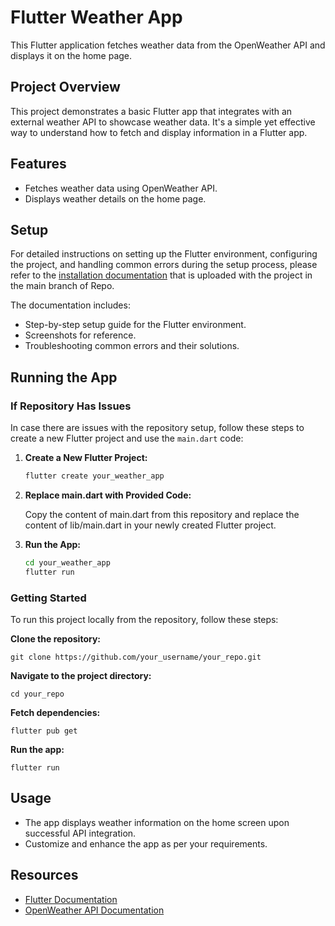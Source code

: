 # Flutter Weather App

This Flutter application fetches weather data from the OpenWeather API and displays it on the home page.

## Project Overview

This project demonstrates a basic Flutter app that integrates with an external weather API to showcase weather data. It's a simple yet effective way to understand how to fetch and display information in a Flutter app.

## Features

- Fetches weather data using OpenWeather API.
- Displays weather details on the home page.

## Setup

For detailed instructions on setting up the Flutter environment, configuring the project, and handling common errors during the setup process, please refer to the [installation documentation]([link/to/your/documentation.doc](https://github.com/abubakar0447/Basic-Flutter-app/blob/main/Flutter%20Installation%20-%20updated%20with%20android%20Emulator.docx)) that is uploaded with the project in the main branch of Repo.

The documentation includes:
- Step-by-step setup guide for the Flutter environment.
- Screenshots for reference.
- Troubleshooting common errors and their solutions.

## Running the App

### If Repository Has Issues

In case there are issues with the repository setup, follow these steps to create a new Flutter project and use the `main.dart` code:

1. **Create a New Flutter Project:**

   ```bash
   flutter create your_weather_app

2. **Replace main.dart with Provided Code:**

   Copy the content of main.dart from this repository and replace the content of lib/main.dart in your newly created Flutter project.

3. **Run the App:**
   ```bash
   cd your_weather_app
   flutter run

### Getting Started
To run this project locally from the repository, follow these steps:

**Clone the repository:**

    git clone https://github.com/your_username/your_repo.git
**Navigate to the project directory:**

    cd your_repo
**Fetch dependencies:**

    flutter pub get

**Run the app:**

    flutter run

## Usage
- The app displays weather information on the home screen upon successful API integration.
- Customize and enhance the app as per your requirements.

## Resources
- [Flutter Documentation](https://docs.flutter.dev/)
- [OpenWeather API Documentation](https://openweathermap.org/api)

